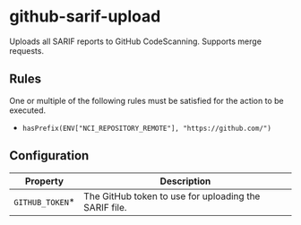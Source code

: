 # github-sarif-upload

Uploads all SARIF reports to GitHub CodeScanning. Supports merge requests.


## Rules

One or multiple of the following rules must be satisfied for the action to be executed.

- `hasPrefix(ENV["NCI_REPOSITORY_REMOTE"], "https://github.com/")`

## Configuration

| Property | Description |
|---|---|
| `GITHUB_TOKEN`* | The GitHub token to use for uploading the SARIF file. |

